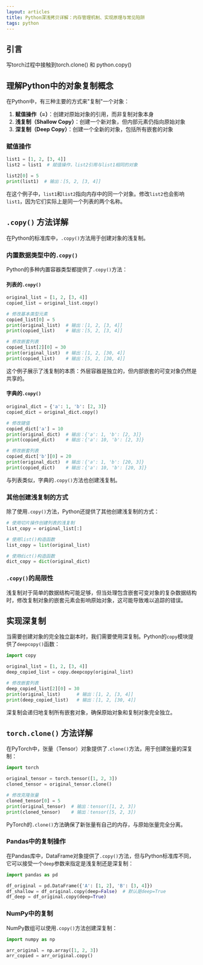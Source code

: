 ```yaml
---
layout: articles
title: Python深浅拷贝详解：内存管理机制、实现原理与常见陷阱
tags: python
---
```


## 引言

写torch过程中接触到torch.clone() 和 python.copy()
## 理解Python中的对象复制概念

在Python中，有三种主要的方式来"复制"一个对象：

1. **赋值操作（=）**：创建对原始对象的引用，而非复制对象本身
2. **浅复制（Shallow Copy）**：创建一个新对象，但内部元素仍指向原始对象
3. **深复制（Deep Copy）**：创建一个全新的对象，包括所有嵌套的对象

### 赋值操作

```python
list1 = [1, 2, [3, 4]]
list2 = list1  # 赋值操作，list2引用与list1相同的对象

list2[0] = 5
print(list1)  # 输出：[5, 2, [3, 4]]
```

在这个例子中，`list1`和`list2`指向内存中的同一个对象。修改`list2`也会影响`list1`，因为它们实际上是同一个列表的两个名称。

## `.copy()` 方法详解

在Python的标准库中，`.copy()`方法用于创建对象的浅复制。

### 内置数据类型中的`.copy()`

Python的多种内置容器类型都提供了`.copy()`方法：

#### 列表的`.copy()`

```python
original_list = [1, 2, [3, 4]]
copied_list = original_list.copy()

# 修改基本类型元素
copied_list[0] = 5
print(original_list)  # 输出：[1, 2, [3, 4]]
print(copied_list)    # 输出：[5, 2, [3, 4]]

# 修改嵌套列表
copied_list[2][0] = 30
print(original_list)  # 输出：[1, 2, [30, 4]]
print(copied_list)    # 输出：[5, 2, [30, 4]]
```

这个例子展示了浅复制的本质：外层容器是独立的，但内部嵌套的可变对象仍然是共享的。

#### 字典的`.copy()`

```python
original_dict = {'a': 1, 'b': [2, 3]}
copied_dict = original_dict.copy()

# 修改键值
copied_dict['a'] = 10
print(original_dict)  # 输出：{'a': 1, 'b': [2, 3]}
print(copied_dict)    # 输出：{'a': 10, 'b': [2, 3]}

# 修改嵌套列表
copied_dict['b'][0] = 20
print(original_dict)  # 输出：{'a': 1, 'b': [20, 3]}
print(copied_dict)    # 输出：{'a': 10, 'b': [20, 3]}
```

与列表类似，字典的`.copy()`方法也创建浅复制。

### 其他创建浅复制的方式

除了使用`.copy()`方法，Python还提供了其他创建浅复制的方式：

```python
# 使用切片操作创建列表的浅复制
list_copy = original_list[:]

# 使用list()构造函数
list_copy = list(original_list)

# 使用dict()构造函数
dict_copy = dict(original_dict)
```

### `.copy()`的局限性

浅复制对于简单的数据结构可能足够，但当处理包含嵌套可变对象的复杂数据结构时，修改复制对象的嵌套元素会影响原始对象，这可能导致难以追踪的错误。

## 实现深复制

当需要创建对象的完全独立副本时，我们需要使用深复制。Python的`copy`模块提供了`deepcopy()`函数：

```python
import copy

original_list = [1, 2, [3, 4]]
deep_copied_list = copy.deepcopy(original_list)

# 修改嵌套列表
deep_copied_list[2][0] = 30
print(original_list)      # 输出：[1, 2, [3, 4]]
print(deep_copied_list)   # 输出：[1, 2, [30, 4]]
```

深复制会递归地复制所有嵌套对象，确保原始对象和复制对象完全独立。

## `torch.clone()` 方法详解



在PyTorch中，张量（Tensor）对象提供了`.clone()`方法，用于创建张量的深复制：

```python
import torch

original_tensor = torch.tensor([1, 2, 3])
cloned_tensor = original_tensor.clone()

# 修改克隆张量
cloned_tensor[0] = 5
print(original_tensor)  # 输出：tensor([1, 2, 3])
print(cloned_tensor)    # 输出：tensor([5, 2, 3])
```

PyTorch的`.clone()`方法确保了新张量有自己的内存，与原始张量完全分离。

### Pandas中的复制操作

在Pandas库中，DataFrame对象提供了`.copy()`方法，但与Python标准库不同，它可以接受一个`deep`参数来指定是浅复制还是深复制：

```python
import pandas as pd

df_original = pd.DataFrame({'A': [1, 2], 'B': [3, 4]})
df_shallow = df_original.copy(deep=False)  # 默认是deep=True
df_deep = df_original.copy(deep=True)
```

### NumPy中的复制

NumPy数组可以使用`.copy()`方法创建深复制：

```python
import numpy as np

arr_original = np.array([1, 2, 3])
arr_copied = arr_original.copy()
```